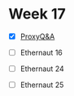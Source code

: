 # Week 17

- [x] [ProxyQ&A](./ProxyQ&A.md)
- [ ]  Ethernaut 16
- [ ]  Ethernaut 24
- [ ]  Ethernaut 25


